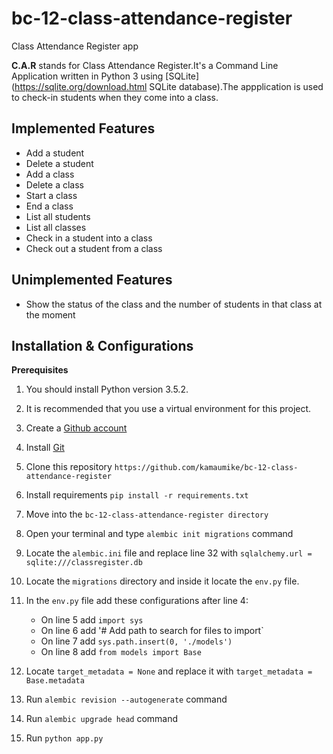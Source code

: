 # bc-12-class-attendance-register
Class Attendance Register app

__C.A.R__ stands for Class Attendance Register.It's a Command Line Application written in Python 3 using [SQLite](https://sqlite.org/download.html SQLite database).The appplication is used to check-in students when they come into a class.

## Implemented Features
- Add a student
- Delete a student
- Add a class
- Delete a class
- Start a class
- End a class
- List all students
- List all classes
- Check in a student into a class
- Check out a student from a class 


## Unimplemented Features

- Show the status of the class and the number of students in that class at the moment


## Installation & Configurations

__Prerequisites__

1. You should install Python version 3.5.2.

2. It is recommended that you use a virtual environment for this project.

3. Create a [Github account](https://github.com/)

4. Install [Git](https://git-scm.com/downloads) 

5. Clone this repository
`https://github.com/kamaumike/bc-12-class-attendance-register`

6. Install requirements `pip install -r requirements.txt`

7. Move into the `bc-12-class-attendance-register directory`

8. Open your terminal and type `alembic init migrations` command

9. Locate the `alembic.ini` file and replace line 32 with `sqlalchemy.url = sqlite:///classregister.db`

10. Locate the `migrations` directory and inside it locate the `env.py` file.

11. In the `env.py` file add these configurations after line 4:
	- On line 5 add `import sys`
	- On line 6 add '# Add path to search for files to import`
	- On line 7 add `sys.path.insert(0, './models')`
	- On line 8 add `from models import Base`

12. Locate `target_metadata = None` and replace it with `target_metadata = Base.metadata`

13. Run `alembic revision --autogenerate` command

14. Run `alembic upgrade head` command

7. Run `python app.py`
